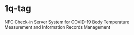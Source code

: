 # 1q-tag
NFC Check-in Server System for COVID-19 Body Temperature Measurement and Information Records Management
